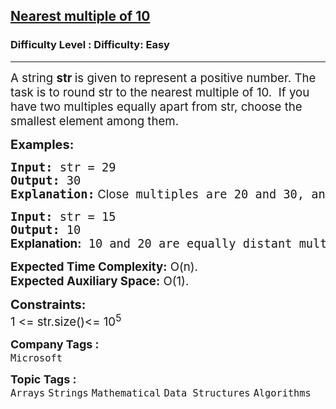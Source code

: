<h2><a href="https://www.geeksforgeeks.org/problems/nearest-multiple-of-102437/1">Nearest multiple of 10</a></h2><h3>Difficulty Level : Difficulty: Easy</h3><hr><div class="problems_problem_content__Xm_eO"><p><span style="font-size: 14pt;">A string&nbsp;<strong>str&nbsp;</strong>is given to represent a positive number. The task is to round str to the nearest multiple of 10.&nbsp; </span><span style="font-size: 14pt;">If you have two multiples equally apart from str, choose the smallest element among them.</span></p>
<p><span style="font-size: 20px;"><strong>Examples:<br></strong></span></p>
<pre><span style="font-size: 14pt;"><strong>Input:</strong> str = 29 <br><strong>Output:</strong> 30<br><strong>Explanation:</strong></span><strong style="font-size: 14pt; font-family: -apple-system, BlinkMacSystemFont, 'Segoe UI', Roboto, Oxygen, Ubuntu, Cantarell, 'Open Sans', 'Helvetica Neue', sans-serif;"><span style="font-size: 14pt;"> </span></strong><span style="font-size: 14pt; font-family: -apple-system, BlinkMacSystemFont, 'Segoe UI', Roboto, Oxygen, Ubuntu, Cantarell, 'Open Sans', 'Helvetica Neue', sans-serif;"><span style="font-size: 14pt;">Close</span></span><span style="font-size: 14pt;"> multiples are 20 and 30, and</span><span style="font-size: 14pt;"> 30 is the nearest to 29.</span><strong style="font-size: 14pt; font-family: -apple-system, BlinkMacSystemFont, 'Segoe UI', Roboto, Oxygen, Ubuntu, Cantarell, 'Open Sans', 'Helvetica Neue', sans-serif;"> </strong></pre>
<pre><span style="font-size: 20px;"><span style="font-size: 14pt;"><strong>Input:</strong> str = 15<br><strong>Output:</strong> 10<br></span><strong style="font-size: 14pt; font-family: -apple-system, BlinkMacSystemFont, 'Segoe UI', Roboto, Oxygen, Ubuntu, Cantarell, 'Open Sans', 'Helvetica Neue', sans-serif;">Explanation:</strong></span><span style="font-size: 14pt;"> 10 and 20 are equally distant multiples from 20. The smallest of the two is 10.</span></pre>
<p><span style="font-size: 14pt;"><strong>Expected Time Complexity:</strong> O(n).<br><strong>Expected Auxiliary Space:</strong>&nbsp;O(1).</span></p>
<p><span style="font-size: 20px;"><strong>Constraints:</strong><br><span style="font-size: 14pt;">1 &lt;= str.size()&lt;= 10<sup>5</sup></span></span></p></div><p><span style=font-size:18px><strong>Company Tags : </strong><br><code>Microsoft</code>&nbsp;<br><p><span style=font-size:18px><strong>Topic Tags : </strong><br><code>Arrays</code>&nbsp;<code>Strings</code>&nbsp;<code>Mathematical</code>&nbsp;<code>Data Structures</code>&nbsp;<code>Algorithms</code>&nbsp;